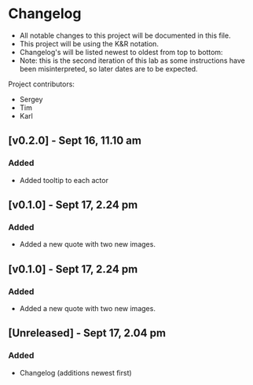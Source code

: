 # Changelog
- All notable changes to this project will be documented in this file.
- This project will be using the K&R notation.
- Changelog's will be listed newest to oldest from top to bottom:
- Note: this is the second iteration of this lab as some instructions have been misinterpreted, so later dates are to be expected.

Project contributors:
- Sergey
- Tim
- Karl

## [v0.2.0] - Sept 16, 11.10 am
### Added
- Added tooltip to each actor

## [v0.1.0] - Sept 17, 2.24 pm
### Added
- Added a new quote with two new images.

## [v0.1.0] - Sept 17, 2.24 pm
### Added
- Added a new quote with two new images.

## [Unreleased] - Sept 17, 2.04 pm
### Added
- Changelog (additions newest first)
